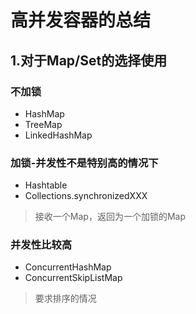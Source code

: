# 高并发容器的总结

## 1.对于Map/Set的选择使用

### 不加锁
- HashMap
- TreeMap
- LinkedHashMap

### 加锁-并发性不是特别高的情况下
- Hashtable
- Collections.synchronizedXXX
> 接收一个Map，返回为一个加锁的Map

### 并发性比较高
- ConcurrentHashMap
- ConcurrentSkipListMap
> 要求排序的情况

